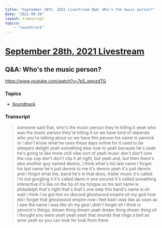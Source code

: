 ```yaml
---
title: "September 28th, 2021 Livestream Q&A: Who's the music person?"
date: "2021-09-28"
layout: transcript
topics:
    - "soundtrack"
---
```

# [September 28th, 2021 Livestream](../2021-09-28.md)
## Q&A: Who's the music person?
https://www.youtube.com/watch?v=7p5_wpyzdTQ

### Topics
* [Soundtrack](../topics/soundtrack.md)

### Transcript

> someone said that, who's the music person they're killing it yeah who was the music person they're killing it so we have kind of depends who you're talking about so we have this person his name is yannick or i don't know what he uses these days online for it used to be sleepers delight yeah something else now to yeah because he's yeah he's going to like more chill vibe sort of yeah music don't don't lose the cop cop don't don't clip it all right, but yeah and, but then there's also another guy named dennis, i think what's his last name i forgot his last name he's just dennis to me it's dennis yeah it's just dennis and i forgot what the, band he's in that does, trailer music it's called i'm not googling it it's called damn it one second it's called something interactive it's like on the tip of my tongue so his last name is philadelph that's right that's that's one step this band's name is oh wait i think i've got him on discord ghostwood empire oh my god how did i forget that ghostwood empire now i feel bad i was like as soon as i saw the name i was like oh my god i didn't forget oh i think is yannick's things, dream thing dream yeah dream thing dream thing oh i thought you were yeah yeah yeah that sounds that rings a bell as wow yeah so you can look for look from there
